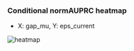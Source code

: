 ### Conditional normAUPRC heatmap

- X: gap_mu, Y: eps_current

![heatmap](/home/elicer/project_0814_2/results/20250816-003145/holdout/conditional_heatmap_gap_mu_vs_eps_current.png)
